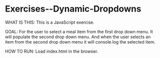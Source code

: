 # Exercises--Dynamic-Dropdowns

WHAT IS THIS: 
This is a JavaScript exercise.

GOAL:
For the user to select a meal item from the first drop down menu. It will populate the second drop down menu. And when the user selects an item from the second drop down menu it will console.log the selected item.

HOW TO RUN:
Load index.html in the browser.